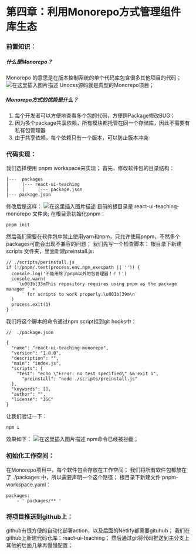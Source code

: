 # 第四章：利用Monorepo方式管理组件库生态
### 前置知识：
##### 什么是Monorepo？
Monorepo 的意思是在版本控制系统的单个代码库包含很多其他项目的代码；
![在这里插入图片描述](https://img-blog.csdnimg.cn/055af551000f43e2b05a655bec21deee.png)
Unocss源码就是典型的Monorepo项目；
##### Monorepo方式的优势是什么？

 1. 每个开发者可以方便地查看多个包的代码，方便跨Package修改BUG；
 2. 因为多个package共享依赖，所有模块都托管在同一个存储库，因此不需要有私有包管理器
 3. 由于共享依赖，每个依赖只有一个版本，可以防止版本冲突

### 代码实现：
我们选择使用 pnpm workspace来实现；
首先，修改软件包的目录结构：
```
|---  packages
|     |--- react-ui-teaching
|     |     |--- package.json
|--- package.json
```
修改后是这样：
![在这里插入图片描述](https://img-blog.csdnimg.cn/4cdac3b79bca45299e3ea2aa1855ab54.png)
目前的根目录是 react-ui-teaching-monorepo 文件夹;
在根目录初始化pnpm：
```
pnpm init
```
然后我们需要在软件包中禁止使用yarn和npm，只允许使用pnpm，不然多个packages可能会出现不兼容的问题；
我们先写一个检查脚本：
根目录下新建 scripts 文件夹，里面新建preinstall.js:
```
// ./scripts/perinstall.js
if (!/pnpm/.test(process.env.npm_execpath || '')) {
  console.log('不能用除了pnpm以外的包管理器！！！')
  console.warn(
    `\u001b[33mThis repository requires using pnpm as the package manager ` +
      ` for scripts to work properly.\u001b[39m\n`
  )
  process.exit(1)
}
```
我们将这个脚本的命令通过npm script挂到git hooks中：
```
//  ./package.json

{
  "name": "react-ui-teaching-monorepo",
  "version": "1.0.0",
  "description": "",
  "main": "index.js",
  "scripts": {
    "test": "echo \"Error: no test specified\" && exit 1",
      "preinstall": "node ./scripts/preinstall.js"
  },
  "keywords": [],
  "author": "",
  "license": "ISC"
}
```
让我们验证一下：
```
npm i
```
效果如下：
![在这里插入图片描述](https://img-blog.csdnimg.cn/454ac8e42bc146df88799e6775f0e8b9.png)
npm命令已经被拦截；
### 初始化工作空间：
在Monorepo项目中，每个软件包会存放在工作空间；
我们将所有软件包都放在了 ./packages 中，所以需要声明一个这个路径；
根目录下新建文件 pnpm-workspace.yaml：
```
packages:
	- ' packages/** '
```
### 将项目推送到github上：
github有很方便的自动化部署action，以及后面的Netlify都需要gituhub；
我们在github上新建代码仓库：react-ui-teaching；
然后通过git将代码推送到主分支上
其他的后面几章再慢慢配置；
